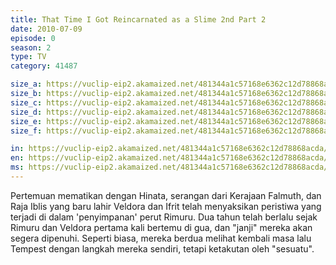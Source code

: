 ```yaml
---
title: That Time I Got Reincarnated as a Slime 2nd Part 2
date: 2010-07-09
episode: 0
season: 2
type: TV
category: 41487

size_a: https://vuclip-eip2.akamaized.net/481344a1c57168e6362c12d78868acda/vp63207_V20210629135819/hlsc_e2931_2.m3u8
size_b: https://vuclip-eip2.akamaized.net/481344a1c57168e6362c12d78868acda/vp63207_V20210629135819/hlsc_e2931_3.m3u8
size_c: https://vuclip-eip2.akamaized.net/481344a1c57168e6362c12d78868acda/vp63207_V20210629135819/hlsc_e2931_4.m3u8
size_d: https://vuclip-eip2.akamaized.net/481344a1c57168e6362c12d78868acda/vp63207_V20210629135819/hlsc_e2931_5.m3u8
size_e: https://vuclip-eip2.akamaized.net/481344a1c57168e6362c12d78868acda/vp63207_V20210629135819/hlsc_e2931_6.m3u8
size_f: https://vuclip-eip2.akamaized.net/481344a1c57168e6362c12d78868acda/vp63207_V20210629135819/hlsc_e2931_7.m3u8

in: https://vuclip-eip2.akamaized.net/481344a1c57168e6362c12d78868acda/id.vtt
en: https://vuclip-eip2.akamaized.net/481344a1c57168e6362c12d78868acda/en.vtt
ms: https://vuclip-eip2.akamaized.net/481344a1c57168e6362c12d78868acda/ms.vtt
---
```

Pertemuan mematikan dengan Hinata, serangan dari Kerajaan Falmuth, dan Raja Iblis yang baru lahir Veldora dan Ifrit telah menyaksikan peristiwa yang terjadi di dalam 'penyimpanan' perut Rimuru. Dua tahun telah berlalu sejak Rimuru dan Veldora pertama kali bertemu di gua, dan "janji" mereka akan segera dipenuhi. Seperti biasa, mereka berdua melihat kembali masa lalu Tempest dengan langkah mereka sendiri, tetapi ketakutan oleh "sesuatu".
